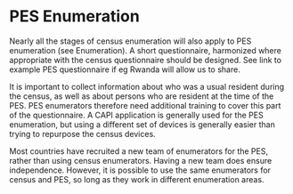 # PES Enumeration

Nearly all the stages of census enumeration will also apply to PES enumeration (see Enumeration). A short questionnaire, harmonized where appropriate with the census questionnaire should be designed. See link to example PES questionnaire if eg Rwanda will allow us to share.
  
It is important to collect information about who was a usual resident during the census, as well as about persons who are resident at the time of the PES. PES enumerators therefore need additional training to cover this part of the questionnaire. A CAPI application is generally used for the PES enumeration, but using a different set of devices is generally easier than trying to repurpose the census devices.

Most countries have recruited a new team of enumerators for the PES, rather than using census enumerators. Having a new team does ensure independence. However, it is possible to use the same enumerators for census and PES, so long as they work in different enumeration areas. 
